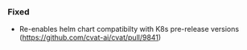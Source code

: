 ### Fixed 

- Re-enables helm chart compatibilty with K8s pre-release versions
(<https://github.com/cvat-ai/cvat/pull/9841>)
